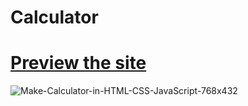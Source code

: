 # Calculator

# [Preview the site](https://prajakta-kulkarni24.github.io/Calculator/)

![Make-Calculator-in-HTML-CSS-JavaScript-768x432](https://github.com/user-attachments/assets/f268a44c-c55b-466a-b1f7-ee1f6725cea3)

